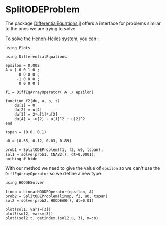 # SplitODEProblem

The package [DifferentialEquations.jl](https://diffeq.sciml.ai/stable/types/split_ode_types/) 
offers a interface for problems similar to the ones we are trying to solve.

To solve the Henon-Heiles system, you can :

```@setup 4
using Plots
```

```@example 4
using DifferentialEquations

epsilon = 0.002
A = [ 0 0 1 0 ;
      0 0 0 0 ;
     -1 0 0 0 ;
      0 0 0 0 ]

f1 = DiffEqArrayOperator( A ./ epsilon)

function f2(du, u, p, t)
    du[1] = 0
    du[2] = u[4]
    du[3] = 2*u[1]*u[2]
    du[4] = -u[2] - u[1]^2 + u[2]^2 
end

tspan = (0.0, 0.1)

u0 = [0.55, 0.12, 0.03, 0.89]

prob1 = SplitODEProblem(f1, f2, u0, tspan);
sol1 = solve(prob1, CNAB2(), dt=0.0001);
nothing # hide
```

With our method we need to give the value of `epsilon` so we can't use the 
`DiffEqArrayOperator` so we define a new type:

```@example 4
using HOODESolver

linop = LinearHOODEOperator(epsilon, A)
prob2 = SplitODEProblem(linop, f2, u0, tspan)
sol2 = solve(prob2, HOODEAB(), dt=0.01)

plot(sol1, vars=[3])
plot!(sol2, vars=[3])
plot!(sol2.t, getindex.(sol2.u, 3), m=:o)
```
